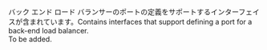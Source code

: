 <Namespace Name="Microsoft.Azure.Management.Network.Fluent.HasBackendPort.Definition">
  <Docs>
    <summary><span data-ttu-id="18b36-101">バック エンド ロード バランサーのポートの定義をサポートするインターフェイスが含まれています。</span><span class="sxs-lookup"><span data-stu-id="18b36-101">Contains interfaces that support defining a port for a back-end load balancer.</span></span></summary> 
    <remarks>To be added.</remarks>
  </Docs>
</Namespace>
